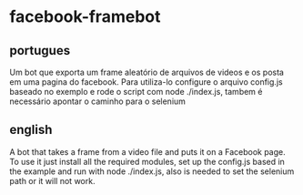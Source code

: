 # facebook-framebot

## portugues
Um bot que exporta um frame aleatório de arquivos de videos e os posta em uma pagina do facebook. Para utiliza-lo configure o arquivo config.js baseado no exemplo e rode o script com node ./index.js, tambem é necessário apontar o caminho para o selenium

## english
 A bot that takes a frame from a video file and puts it on a Facebook page. To use it just install all the required modules, set up the config.js based in the example and run with node ./index.js, also is needed to set the selenium path or it will not work.
